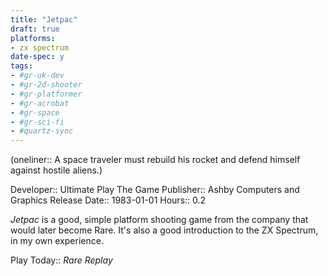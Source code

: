 ```yaml
---
title: "Jetpac"
draft: true
platforms:
- zx spectrum
date-spec: y
tags:
- #gr-uk-dev 
- #gr-2d-shooter 
- #gr-platformer 
- #gr-acrobat 
- #gr-space 
- #gr-sci-fi 
- #quartz-sync
---
```


(oneliner:: A space traveler must rebuild his rocket and defend himself against hostile aliens.)

Developer:: Ultimate Play The Game
Publisher:: Ashby Computers and Graphics
Release Date:: 1983-01-01
Hours:: 0.2

*Jetpac* is a good, simple platform shooting game from the company that would later become Rare. It's also a good introduction to the ZX Spectrum, in my own experience.

Play Today:: *Rare Replay*
